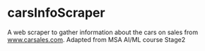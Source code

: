 # carsInfoScraper
A web scraper to gather information about the cars on sales from www.carsales.com. Adapted from MSA AI/ML course Stage2
